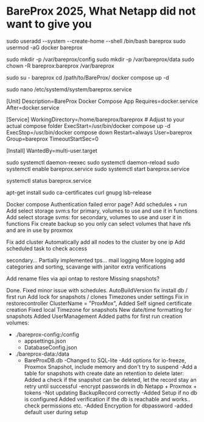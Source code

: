 # BareProx 2025, What Netapp did not want to give you
sudo useradd --system --create-home --shell /bin/bash bareprox
sudo usermod -aG docker bareprox

sudo mkdir -p /var/bareprox/config
sudo mkdir -p /var/bareprox/data
sudo chown -R bareprox:bareprox /var/bareprox

sudo su - bareprox
cd /path/to/BareProx/
docker compose up -d

sudo nano /etc/systemd/system/bareprox.service

[Unit]
Description=BareProx Docker Compose App
Requires=docker.service
After=docker.service

[Service]
WorkingDirectory=/home/bareprox/bareprox   # Adjust to your actual compose folder
ExecStart=/usr/bin/docker compose up -d
ExecStop=/usr/bin/docker compose down
Restart=always
User=bareprox
Group=bareprox
TimeoutStartSec=0

[Install]
WantedBy=multi-user.target

sudo systemctl daemon-reexec
sudo systemctl daemon-reload
sudo systemctl enable bareprox.service
sudo systemctl start bareprox.service

systemctl status bareprox.service


apt-get install sudo ca-certificates curl gnupg lsb-release

Docker compose
Authentication failed error page?
Add schedules + run
Add select storage svm:s for primary, volumes to use
	and use it in functions
Add select storage svms: for secondary, volumes to use
	and user it in functions
Fix create backup so you only can select volumes that have nfs and are in use by proxmox

Fix add cluster
	Automatically add all nodes to the cluster by one ip
	Add scheduled task to check access

secondary...
	Partially implemented
tps...
mail
logging
More logging add categories and sorting, scavange with janitor
extra verifications

Add rename files via api ontap to restore
Missing snapshots?



Done.
Fixed minor issue with schedules.
AutoBuildVersion
fix install db / first run
Add lock for snapshots / clones
Timezones under settings
Fix in restorecontroller ClusterName = "ProxMox",
Added Self signed certificate creation
Fixed local Timezone for snapshots
New date/time formatting for snapshots
Added UserManagement
Added paths for first run creation
	volumes:
  - ./bareprox-config:/config
	-	appsettings.json
	-	DatabaseConfig.json
  - ./bareprox-data:/data
	-	BareProxDB.db
-Changed to SQL-lite
-Add options for io-freeze, Proxmox Snapshot, include memory and don't try to suspend
-Add a table for snapshots with create date an retention to delete later:
	Added a check if the snapshot can be deleted, let the record stay an retry until successful
-encrypt passwords in db Netapp + Proxmox + tokens
-Not updating BackupRecord correctly
-Added Setup if no db is configured
	Added verification if the db is reachable and works.. check permissions etc.
-Added Encryption for dbpassword
-added default user during setup
